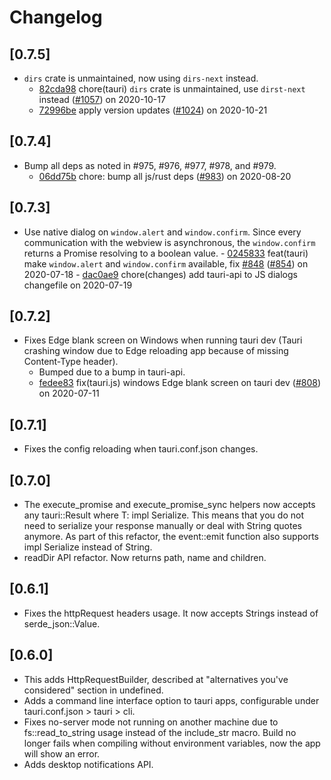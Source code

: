 # Changelog

## [0.7.5]

-   `dirs` crate is unmaintained, now using `dirs-next` instead.
    -   [82cda98](https://www.github.com/tauri-apps/tauri/commit/82cda98532975c6d4b1c93bf2f326173f39e0964) chore(tauri) `dirs` crate is unmaintained, use `dirst-next` instead ([#1057](https://www.github.com/tauri-apps/tauri/pull/1057)) on 2020-10-17
    -   [72996be](https://www.github.com/tauri-apps/tauri/commit/72996be1bd3eb878c4cf30bfec79058071c26d7a) apply version updates ([#1024](https://www.github.com/tauri-apps/tauri/pull/1024)) on 2020-10-21

## [0.7.4]

-   Bump all deps as noted in #975, #976, #977, #978, and #979.
    -   [06dd75b](https://www.github.com/tauri-apps/tauri/commit/06dd75b68a15d388808c51ae2bf50554ae761d9d) chore: bump all js/rust deps ([#983](https://www.github.com/tauri-apps/tauri/pull/983)) on 2020-08-20

## [0.7.3]

-   Use native dialog on `window.alert` and `window.confirm`.
    Since every communication with the webview is asynchronous, the `window.confirm` returns a Promise resolving to a boolean value.
        - [0245833](https://www.github.com/tauri-apps/tauri/commit/0245833bb56d5462a4e1249eb1e2f9f5e477592d) feat(tauri) make `window.alert` and `window.confirm` available, fix [#848](https://www.github.com/tauri-apps/tauri/pull/848) ([#854](https://www.github.com/tauri-apps/tauri/pull/854)) on 2020-07-18
        - [dac0ae9](https://www.github.com/tauri-apps/tauri/commit/dac0ae976ea1b419ed5af078d00106b1476dee04) chore(changes) add tauri-api to JS dialogs changefile on 2020-07-19

## [0.7.2]

-   Fixes Edge blank screen on Windows when running tauri dev (Tauri crashing window due to Edge reloading app because of missing Content-Type header).
    -   Bumped due to a bump in tauri-api.
    -   [fedee83](https://www.github.com/tauri-apps/tauri/commit/fedee835e36daa4363b91aabd43143e8033c9a5c) fix(tauri.js) windows Edge blank screen on tauri dev ([#808](https://www.github.com/tauri-apps/tauri/pull/808)) on 2020-07-11

## [0.7.1]

-   Fixes the config reloading when tauri.conf.json changes.

## [0.7.0]

-   The execute_promise and execute_promise_sync helpers now accepts any tauri::Result<T> where T: impl Serialize.
    This means that you do not need to serialize your response manually or deal with String quotes anymore.
    As part of this refactor, the event::emit function also supports impl Serialize instead of String.
-   readDir API refactor. Now returns path, name and children. 

## [0.6.1]

-   Fixes the httpRequest headers usage. It now accepts Strings instead of serde_json::Value.

## [0.6.0]

-   This adds HttpRequestBuilder, described at "alternatives you've considered" section in undefined.
-   Adds a command line interface option to tauri apps, configurable under tauri.conf.json > tauri > cli.
-   Fixes no-server mode not running on another machine due to fs::read_to_string usage instead of the include_str macro.
    Build no longer fails when compiling without environment variables, now the app will show an error.
-   Adds desktop notifications API.
